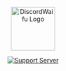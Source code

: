 <div align="center">

<a target="_blank"><img src="https://owo.whats-th.is/3Vnq5xU.png" alt="DiscordWaifu Logo" height="100" /></a>

[![Support Server](https://discord.com/api/guilds/324051061033926666/embed.png?style=banner2)](https://discord.gg/amJDjRJ6BW)

</div>
